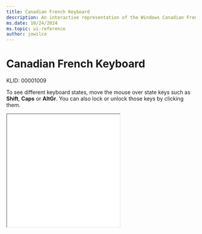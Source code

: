```yaml
---
title: Canadian French Keyboard
description: An interactive representation of the Windows Canadian French keyboard. To see different keyboard states, click or move the mouse over the state keys.
ms.date: 10/24/2024
ms.topic: ui-reference
author: jowilco
---
```


# Canadian French Keyboard

KLID: 00001009

To see different keyboard states, move the mouse over state keys such as **Shift**, **Caps** or **AltGr**. You can also lock or unlock those keys by clicking them.

<iframe src="kbdca.html" height="300"></iframe>
